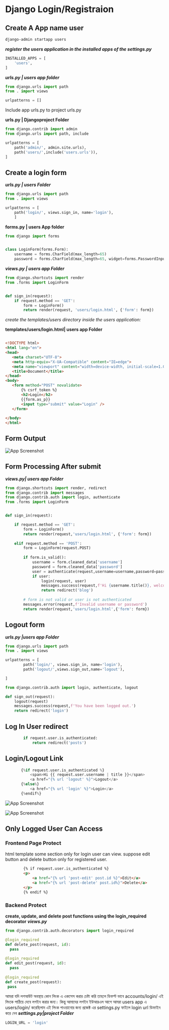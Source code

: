 
# Django Login/Registraion


## Create A App name user

```bash
django-admin startapp users
```

***register the users application in the installed apps of the settings.py***

```python
INSTALLED_APPS = [
    'users',   
]
```

***urls.py | users app folder***
```python
from django.urls import path
from . import views

urlpatterns = []
```
Include  app urls.py to project urls.py

****urls.py | Djangoproject Folder****

```python
from django.contrib import admin
from django.urls import path, include

urlpatterns = [
    path('admin/', admin.site.urls),
    path('users/',include('users.urls')),
]
```

## Create a login form
***urls.py | users Folder***

```python
from django.urls import path
from . import views

urlpatterns = [
    path('login/', views.sign_in, name='login'),
    ]
```
****forms.py | users App folder****
```python
from django import forms


class LoginForm(forms.Form):
    username = forms.CharField(max_length=65)
    password = forms.CharField(max_length=65, widget=forms.PasswordInput)

```
***views.py | users app Folder***
```python
from django.shortcuts import render
from .forms import LoginForm


def sign_in(request):
    if request.method == 'GET':
        form = LoginForm()
        return render(request, 'users/login.html', {'form': form})

```
 *create the templates/users directory inside the users application:*
 
 ****templates/users/login.html| users app Folder****
 ```html

<!DOCTYPE html>
<html lang="en">
<head>
    <meta charset="UTF-8">
    <meta http-equiv="X-UA-Compatible" content="IE=edge">
    <meta name="viewport" content="width=device-width, initial-scale=1.0">
    <title>Document</title>
</head>
<body>
    <form method="POST" novalidate>
        {% csrf_token %}
        <h2>Login</h2>
        {{form.as_p}}
        <input type="submit" value="Login" />
    </form>
    
</body>
</html>

```
## Form Output
![App Screenshot](https://i.postimg.cc/TP0Y21VZ/login.png)

## Form Processing  After submit

***views.py| users app Folder***

```python
from django.shortcuts import render, redirect
from django.contrib import messages
from django.contrib.auth import login, authenticate
from .forms import LoginForm


def sign_in(request):

    if request.method == 'GET':
        form = LoginForm()
        return render(request,'users/login.html', {'form': form})
    
    elif request.method == 'POST':
        form = LoginForm(request.POST)
        
        if form.is_valid():
            username = form.cleaned_data['username']
            password = form.cleaned_data['password']
            user = authenticate(request,username=username,password=password)
            if user:
                login(request, user)
                messages.success(request,f'Hi {username.title()}, welcome back!')
                return redirect('blog')
        
        # form is not valid or user is not authenticated
        messages.error(request,f'Invalid username or password')
        return render(request,'users/login.html',{'form': form})
```


## Logout form
***urls.py |users app Folder***
```python
from django.urls import path
from . import views

urlpatterns = [
        path('login/', views.sign_in, name='login'),
        path('logout/',views.sign_out,name='logout'),

]
```

```python
from django.contrib.auth import login, authenticate, logout

def sign_out(request):
    logout(request)
    messages.success(request,f'You have been logged out.')
    return redirect('login')  
 ```
## Log In User redirect
```python
        if request.user.is_authenticated:
            return redirect('posts')
 ``` 

 ## Login/Logout Link
 ```python
   		{%if request.user.is_authenticated %}
  			<span>Hi {{ request.user.username | title }}</span>
  			<a href="{% url 'logout' %}">Logout</a>
  		{%else%}
  			<a href="{% url 'login' %}">Login</a>
  		{%endif%}
```
![App Screenshot](https://i.postimg.cc/gJVrxmvF/loginlink.png)

![App Screenshot](https://i.postimg.cc/CKyq5vW8/logoutlink.png)

## Only Logged User Can Access
### Frontend Page Protect 
html template some section only for login user can view. suppose edit button and delete button only for registered user.
```html
		{% if request.user.is_authenticated %}
		<p>
			<a href="{% url 'post-edit' post.id %}">Edit</a> 
			<a href="{% url 'post-delete' post.id%}">Delete</a>
		</p>
		{% endif %}
```
### Backend Protect
**create, update, and delete post functions using the login_required decorator**
*****views.py*****
```python
from django.contrib.auth.decorators import login_required

@login_required
def delete_post(request, id):
  pass
  
@login_required
def edit_post(request, id):
  pass
  
@login_required
def create_post(request):
 pass
```
আমরা যদি লগআউট অবস্থায় কোন লিংক এ একসেস করার চেষ্টা করি তাহলে ডিফল্ট ভাবে accounts/login/ এই লিংকে পাঠিয়ে দেবে লগইন করার জন্য।  কিন্তু আমাদের লগইন ইউআরএল আগে আমরা users app এ users/login/ করেছিলাম এই লিংক পাওয়ানোর জন্য প্রজেক্ট এর settings.py ফাইলে login url ডিফাইন করে দেব 
***settings.py|project Folder***
```python
LOGIN_URL = 'login'
```

